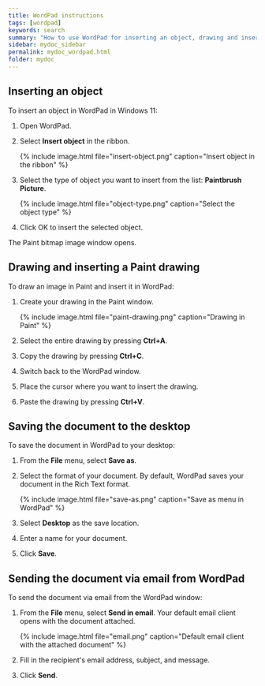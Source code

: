 ```yaml
---
title: WordPad instructions
tags: [wordpad]
keywords: search
summary: "How to use WordPad for inserting an object, drawing and inserting a Paint image, and sending the document via email"
sidebar: mydoc_sidebar
permalink: mydoc_wordpad.html
folder: mydoc
---
```


## Inserting an object

To insert an object in WordPad in Windows 11:

1. Open WordPad.

1. Select **Insert object** in the ribbon.

    {% include image.html file="insert-object.png" caption="Insert object in the ribbon" %}

1. Select the type of object you want to insert from the list: **Paintbrush Picture**.

    {% include image.html file="object-type.png" caption="Select the object type" %}

1. Click OK to insert the selected object.

The Paint bitmap image window opens.

## Drawing and inserting a Paint drawing

To draw an image in Paint and insert it in WordPad:

1. Create your drawing in the Paint window.

    {% include image.html file="paint-drawing.png" caption="Drawing in Paint" %}

1. Select the entire drawing by pressing **Ctrl+A**.

1. Copy the drawing by pressing **Ctrl+C**.

1. Switch back to the WordPad window.

1. Place the cursor where you want to insert the drawing.

1. Paste the drawing by pressing **Ctrl+V**.

## Saving the document to the desktop

To save the document in WordPad to your desktop:

1. From the **File** menu, select **Save as**.

1. Select the format of your document. By default, WordPad saves your document in the Rich Text format.

    {% include image.html file="save-as.png" caption="Save as menu in WordPad" %}

1. Select **Desktop** as the save location.

1. Enter a name for your document.

1. Click **Save**.

## Sending the document via email from WordPad

To send the document via email from the WordPad window:

1. From the **File** menu, select **Send in email**. Your default email client opens with the document attached.

    {% include image.html file="email.png" caption="Default email client with the attached document" %}

1. Fill in the recipient's email address, subject, and message.

1. Click **Send**.
